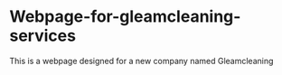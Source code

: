 # Webpage-for-gleamcleaning-services
This is a webpage designed for a new company named Gleamcleaning
